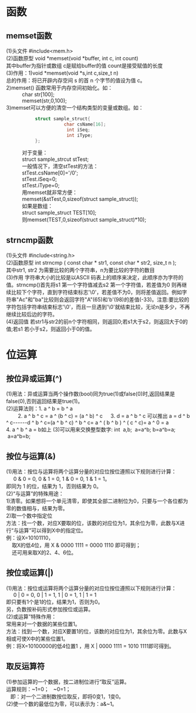函数
=====

memset函数
------------

(1)头文件  #include<mem.h><br>
(2)函数原型  void *memset(void *buffer, int c, int count)<br>
   其中buffer为指针或数组    c是赋给buffer的值   count是接受赋值的长度<br>
(3)作用：1)void *memset(void *s,int c,size_t n)<br> 
          总的作用：将已开辟内存空间 s 的首 n 个字节的值设为值 c。<br>
        2)memset() 函数常用于内存空间初始化。如：<br>
           char str[100];<br>
           memset(str,0,100);<br>
        3)memset可以方便的清空一个结构类型的变量或数组。如：
           
 ```c
           struct sample_struct{
                      char csName[16];
                       int iSeq;
                       int iType;
           };
 ```
           
           对于变量：<br>
           struct sample_strcut stTest;<br>
           一般情况下，清空stTest的方法：<br>
           stTest.csName[0]='/0';<br>
           stTest.iSeq=0;<br>
           stTest.iType=0;<br>
           用memset就非常方便：<br>
           memset(&stTest,0,sizeof(struct sample_struct));<br>
           如果是数组：<br>
           struct sample_struct TEST[10];<br>
           则memset(TEST,0,sizeof(struct sample_struct)*10); <br>
           
strncmp函数
------

(1)头文件  #include<string.h><br>
(2)函数原型    int strncmp ( const char * str1, const char * str2, size_t n );<br>
              其中str1, str2 为需要比较的两个字符串，n为要比较的字符的数目<br>
(3)作用 字符串大小的比较是以ASCII 码表上的顺序来决定，此顺序亦为字符的值。strncmp()首先将s1 第一个字符值减去s2 第一个字符值，若差值为0 则再继续比较下个字符，直到字符结束标志'\0'，若差值不为0，则将差值返回。例如字符串"Ac"和"ba"比较则会返回字符"A"(65)和'b'(98)的差值(-33)。注意:要比较的字符包括字符串结束标志'\0'，而且一旦遇到'\0'就结束比较，无论n是多少，不再继续比较后边的字符。<br>
(4)返回值     若str1与str2的前n个字符相同，则返回0;若s1大于s2，则返回大于0的值;若s1 若小于s2，则返回小于0的值。<br>

位运算
======

按位异或运算(^)
-----

(1)用法：异或运算当两个操作数(bool)同为true(1)或false(0)时,返回结果是false(0),否则返回结果是true(1)。<br>
(2)运算法则：1. a ^ b = b ^ a  
　　        2. a ^ b ^ c = a ^ (b ^ c) = (a ^ b) ^ c
　          3. d = a ^ b ^ c 可以推出 a = d ^ b ^ c------d ^ b ^ c=(a ^ b ^ c) ^ b ^ c= a ^ ( b ^ b ) ^ ( c ^ c)= a ^ 0 = a<br> 
            4. a ^ b ^ a = b如上
(3)可以用来交换整型数字: int  a,b;  a=a^b; b=a^b=a;  a=a^b=b;

按位与运算(&)
---

(1)用法：按位与运算将两个运算分量的对应位按位遵照以下规则进行计算：<br>
        0 & 0 = 0, 0 & 1 = 0, 1 & 0 = 0, 1 & 1 = 1。<br>
        即同为 1 的位，结果为 1，否则结果为 0。<br>
(2)“与运算”的特殊用途：<br>
    1)清零。如果想将一个单元清零，即使其全部二进制位为0，只要与一个各位都为零的数值相与，结果为零。<br>
    2)取一个数中指定位<br>
      方法：找一个数，对应X要取的位，该数的对应位为1，其余位为零，此数与X进行“与运算”可以得到X中的指定位。<br>
      例：设X=10101110，<br>
      取X的低4位，用 X & 0000 1111 = 0000 1110 即可得到；<br>
      还可用来取X的2、4、6位。<br>
      
按位或运算(|)
------

(1)用法：按位或运算将两个运算分量的对应位按位遵照以下规则进行计算：<br>
         0 | 0 = 0, 0 | 1 = 1, 1 | 0 = 1, 1 | 1 = 1<br>
         即只要有1个是1的位，结果为1，否则为0。<br>
         另，负数按补码形式参加按位或运算。<br>
(2)或运算”特殊作用：<br>
   常用来对一个数据的某些位置1。<br>
   方法：找到一个数，对应X要置1的位，该数的对应位为1，其余位为零。此数与X相或可使X中的某些位置1。<br>
   例：将X=10100000的低4位置1 ，用 X | 0000 1111 = 1010 1111即可得到。<br>

取反运算符
----

(1)参加运算的一个数据，按二进制位进行“取反”运算。<br>
   运算规则：~1=0；   ~0=1；<br>
   即：对一个二进制数按位取反，即将0变1，1变0。<br>
(2)使一个数的最低位为零，可以表示为：a&~1。<br>
